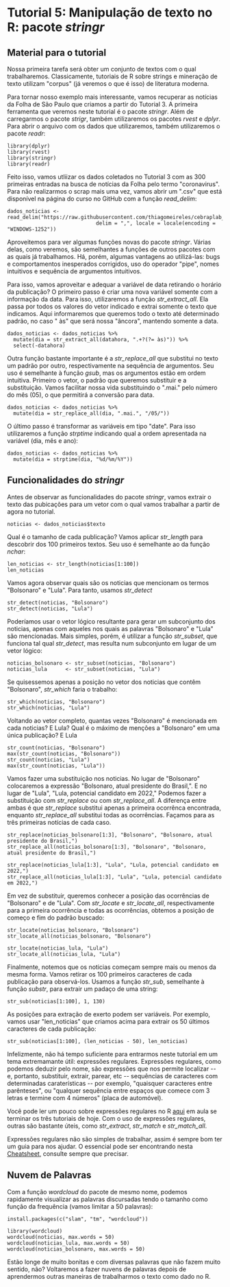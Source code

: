 # Tutorial 5: Manipulação de texto no R: pacote _stringr_

## Material para o tutorial

Nossa primeira tarefa será obter um conjunto de textos com o qual trabalharemos. Classicamente, tutoriais de R sobre strings e mineração de texto utilizam "corpus" (já veremos o que é isso) de literatura moderna.

Para tornar nosso exemplo mais interessante, vamos recuperar as notícias da Folha de São Paulo que criamos a partir do Tutorial 3. A primeira ferramenta que veremos neste tutorial é o pacote *stringr*. Além de carregarmos o pacote *strigr*, também utilizaremos os pacotes *rvest* e *dplyr*. Para abrir o arquivo com os dados que utilizaremos, também utilizaremos o pacote *readr*:

```{r}
library(dplyr)
library(rvest)
library(stringr)
library(readr)
```

Feito isso, vamos utliizar os dados coletados no Tutorial 3 com as 300 primeiras entradas na busca de notícias da Folha pelo termo "coronavirus". Para não realizarmos o scrap mais uma vez, vamos abrir um ".csv" que está disponível na página do curso no GitHub com a função *read_delim*:

```{r}
dados_noticias <- read_delim("https://raw.githubusercontent.com/thiagomeireles/cebraplab_captura_2021/main/dados/dados_noticias.csv", 
                             delim = ",", locale = locale(encoding = "WINDOWS-1252"))
```

Aproveitemos para ver algumas funções novas do pacote *stringr*. Várias delas, como veremos, são semelhantes a funções de outros pacotes com as quais já trabalhamos. Há, porém, algumas vantagens ao utilizá-las: bugs e comportamentos inesperados corrigidos, uso do operador "pipe", nomes intuitivos e sequência de argumentos intuitivos.

Para isso, vamos aproveitar e adequar a variável de data retirando o horário da publicação? O primeiro passo é criar uma nova variável somente com a informação da data. Para isso, utilizaremos a função *str_extract_all*. Ela passa por todos os valores do vetor indicado e extrai somente o texto que indicamos. Aqui informaremos que queremos todo o texto até determinado padrão, no caso " às" que será nossa "âncora", mantendo somente a data.

```{r}
dados_noticias <- dados_noticias %>% 
  mutate(dia = str_extract_all(datahora, ".+?(?= às)")) %>% 
  select(-datahora)
```

Outra função bastante importante é a *str_replace_all* que substitui no texto um padrão por outro, respectivamente na sequência de argumentos. Seu uso é semelhante à função *gsub*, mas os argumentos estão em ordem intuitiva. Primeiro o vetor, o padrão que queremos substituir e a substituição. Vamos facilitar nossa vida substituindo o ".mai." pelo número do mês (05), o que permitirá a conversão para data.

```{r}
dados_noticias <- dados_noticias %>% 
  mutate(dia = str_replace_all(dia, ".mai.", "/05/"))
```

O último passo é transformar as variáveis em tipo "date". Para isso utilizaremos a função *strptime* indicando qual a ordem apresentada na variável (dia, mês e ano):

```{r}
dados_noticias <- dados_noticias %>% 
  mutate(dia = strptime(dia, "%d/%m/%Y"))
```

## Funcionalidades do *stringr*

Antes de observar as funcionalidades do pacote *stringr*, vamos extrair o texto das pubicações para um vetor com o qual vamos trabalhar a partir de agora no tutorial.

```{r}
noticias <- dados_noticias$texto
```

Qual é o tamanho de cada publicação? Vamos aplicar *str_length* para descobrir dos 100 primeiros textos. Seu uso é semelhante ao da função *nchar*:

```{r}
len_noticias <- str_length(noticias[1:100])
len_noticias
```

Vamos agora observar quais são os noticias que mencionam os termos "Bolsonaro" e "Lula". Para tanto, usamos *str_detect*

```{r}
str_detect(noticias, "Bolsonaro")
str_detect(noticias, "Lula")
```

Poderíamos usar o vetor lógico resultante para gerar um subconjunto dos noticias, apenas com aqueles nos quais as palavras "Bolsonaro" e "Lula" são mencionadas. Mais simples, porém, é utilizar a função *str_subset*, que funciona tal qual *str_detect*, mas resulta num subconjunto em lugar de um vetor lógico:

```{r}
noticias_bolsonaro <- str_subset(noticias, "Bolsonaro")
noticias_lula      <- str_subset(noticias, "Lula")
```

Se quisessemos apenas a posição no vetor dos noticias que contêm "Bolsonaro", *str_which* faria o trabalho:

```{r}
str_which(noticias, "Bolsonaro")
str_which(noticias, "Lula")
```

Voltando ao vetor completo, quantas vezes "Bolsonaro" é mencionada em cada noticias? E Lula? Qual é o máximo de menções a "Bolsonaro" em uma única publicação? E Lula

```{r}
str_count(noticias, "Bolsonaro")
max(str_count(noticias, "Bolsonaro"))
str_count(noticias, "Lula")
max(str_count(noticias, "Lula"))
```

Vamos fazer uma substituição nos noticias. No lugar de "Bolsonaro" colocaremos a expressão "Bolsonaro, atual presidente do Brasil,". E no lugar de "Lula", "Lula, potencial candidato em 2022," Podemos fazer a substituição com *str_replace* ou com *str_replace_all*. A diferença entre ambas é que *str_replace* substitui apenas a primeira ocorrênca encontrada, enquanto *str_replace_all* substitui todas as ocorrências. Façamos para as três primeiras notícias de cada caso.

```{r}
str_replace(noticias_bolsonaro[1:3], "Bolsonaro", "Bolsonaro, atual presidente do Brasil,")
str_replace_all(noticias_bolsonaro[1:3], "Bolsonaro", "Bolsonaro, atual presidente do Brasil,")

str_replace(noticias_lula[1:3], "Lula", "Lula, potencial candidato em 2022,")
str_replace_all(noticias_lula[1:3], "Lula", "Lula, potencial candidato em 2022,")
```

Em vez de substituir, queremos conhecer a posição das ocorrências de "Bolsonaro" e de "Lula". Com *str_locate* e *str_locate_all*, respectivamente para a primeira ocorrência e todas as ocorrências, obtemos a posição de começo e fim do padrão buscado:

```{r}
str_locate(noticias_bolsonaro, "Bolsonaro")
str_locate_all(noticias_bolsonaro, "Bolsonaro")

str_locate(noticias_lula, "Lula")
str_locate_all(noticias_lula, "Lula")
```

Finalmente, notemos que os noticias começam sempre mais ou menos da mesma forma. Vamos retirar os 100 primeiros caracteres de cada publicação para observá-los. Usamos a função *str_sub*, semelhante à função *substr*, para extrair um padaço de uma string:

```{r}
str_sub(noticias[1:100], 1, 130)
```

As posições para extração de exerto podem ser variáveis. Por exemplo, vamos usar "len_noticias" que criamos acima para extrair os 50 últimos caracteres de cada publicação:

```{r}
str_sub(noticias[1:100], (len_noticias - 50), len_noticias)
```

Infelizmente, não há tempo suficiente para entrarmos neste tutorial em um tema extremamante útil: expressões regulares. Expressões regulares, como podemos deduzir pelo nome, são expressões que nos permite localizar -- e, portanto, substituir, extrair, parear, etc -- sequências de caracteres com determinadas caraterísticas -- por exemplo, "quaisquer caracteres entre parênteses", ou "qualquer sequência entre espaços que comece com 3 letras e termine com 4 números" (placa de automóvel).

Você pode ler um pouco sobre expressões regulares no R [aqui](https://rstudio-pubs-static.s3.amazonaws.com/74603_76cd14d5983f47408fdf0b323550b846.html) em aula se terminar os três tutoriais de hoje. Com o uso de expressões regulares, outras são bastante úteis, como *str_extract*, *str_match* e *str_match_all*.

Expressões regulares não são simples de trabalhar, assim é sempre bom ter um guia para nos ajudar. O essencial pode ser encontrando nesta [Cheatsheet](https://github.com/rstudio/cheatsheets/raw/master/strings.pdf), consulte sempre que precisar.

## Nuvem de Palavras

Com a função *wordcloud* do pacote de mesmo nome, podemos rapidamente visualizar as palavras discursadas tendo o tamanho como função da frequência (vamos limitar a 50 palavras):

```{r, eval=FALSE}
install.packages(c("slam", "tm", "wordcloud"))
```

```{r}
library(wordcloud)
wordcloud(noticias, max.words = 50)
wordcloud(noticias_lula, max.words = 50)
wordcloud(noticias_bolsonaro, max.words = 50)
```

Estão longe de muito bonitas e com diversas palavras que não fazem muito sentido, não? Voltaremos a fazer nuvens de palavras depois de aprendermos outras maneiras de trabalharmos o texto como dado no R.
